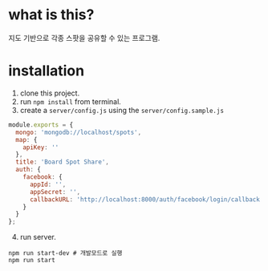 # what is this?
지도 기반으로 각종 스팟을 공유할 수 있는 프로그램.

# installation

1. clone this project.
2. run `npm install` from terminal. 
3. create a `server/config.js` using the `server/config.sample.js`
```javascript
module.exports = {
  mongo: 'mongodb://localhost/spots',
  map: {
    apiKey: ''
  },
  title: 'Board Spot Share',
  auth: {
    facebook: {
      appId: '',
      appSecret: '',
      callbackURL: 'http://localhost:8000/auth/facebook/login/callback'
    }
  }
};
```

4. run server.
```
npm run start-dev # 개발모드로 실행
npm run start
```
